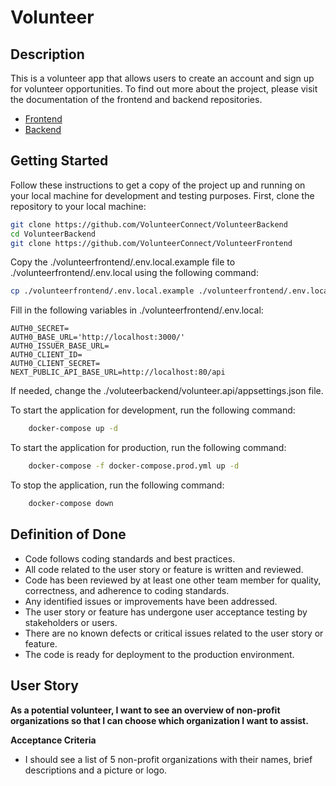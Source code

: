 # Volunteer

## Description

This is a volunteer app that allows users to create an account and sign up for volunteer opportunities.
To find out more about the project, please visit the documentation of the frontend and backend repositories.

-   [Frontend](https://github.com/VolunteerConnect/VolunteerFrontend)
-   [Backend](https://github.com/VolunteerConnect/VolunteerBackend)

## Getting Started

Follow these instructions to get a copy of the project up and running on your local machine for development and testing purposes.
First, clone the repository to your local machine:

```bash
git clone https://github.com/VolunteerConnect/VolunteerBackend
cd VolunteerBackend
git clone https://github.com/VolunteerConnect/VolunteerFrontend
```

Copy the ./volunteerfrontend/.env.local.example file to ./volunteerfrontend/.env.local using the following command:

```bash
cp ./volunteerfrontend/.env.local.example ./volunteerfrontend/.env.local
```

Fill in the following variables in ./volunteerfrontend/.env.local:

```plaintext
AUTH0_SECRET=
AUTH0_BASE_URL='http://localhost:3000/'
AUTH0_ISSUER_BASE_URL=
AUTH0_CLIENT_ID=
AUTH0_CLIENT_SECRET=
NEXT_PUBLIC_API_BASE_URL=http://localhost:80/api
```

If needed, change the ./voluteerbackend/volunteer.api/appsettings.json file.

To start the application for development, run the following command:

```bash
    docker-compose up -d
```

To start the application for production, run the following command:

```bash
    docker-compose -f docker-compose.prod.yml up -d
```

To stop the application, run the following command:

```bash
    docker-compose down
```

## Definition of Done

-   Code follows coding standards and best practices.
-   All code related to the user story or feature is written and reviewed.
-   Code has been reviewed by at least one other team member for quality, correctness, and adherence to coding standards.
-   Any identified issues or improvements have been addressed.
-   The user story or feature has undergone user acceptance testing by stakeholders or users.
-   There are no known defects or critical issues related to the user story or feature.
-   The code is ready for deployment to the production environment.

## User Story

**As a potential volunteer, I want to see an overview of non-profit organizations so that I can choose which organization I want to assist.**

**Acceptance Criteria**

-   I should see a list of 5 non-profit organizations with their names, brief descriptions and a picture or logo.

